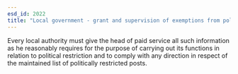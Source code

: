 ```yaml
---
esd_id: 2022
title: "Local government - grant and supervision of exemptions from political restriction in England"
---
```


Every local authority must give the head of paid service all such information as he reasonably requires for the purpose of carrying out its functions in relation to political restriction and to comply with any direction in respect of the maintained list of politically restricted posts.

